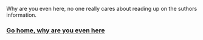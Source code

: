 Why are you even here, no one really cares about reading up on the suthors information. 

### [Go home, why are you even here](/eleventy-lab/)